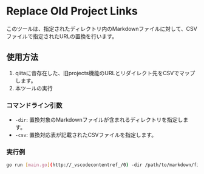 # Replace Old Project Links

このツールは、指定されたディレクトリ内のMarkdownファイルに対して、CSVファイルで指定されたURLの置換を行います。




## 使用方法
1. qiitaに昔存在した、旧projects機能のURLとリダイレクト先をCSVでマップします。
1. 本ツールの実行

### コマンドライン引数

- `-dir`: 置換対象のMarkdownファイルが含まれるディレクトリを指定します。
- `-csv`: 置換対応表が記載されたCSVファイルを指定します。

### 実行例

```sh
go run [main.go](http://_vscodecontentref_/0) -dir /path/to/markdown/files -csv /path/to/replacements.csv
